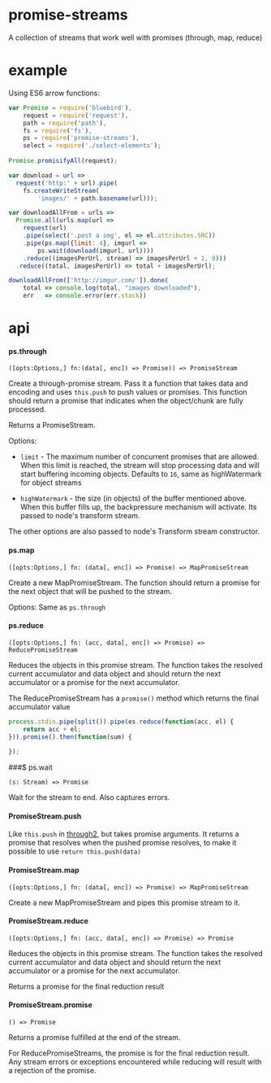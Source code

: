 # promise-streams  

A collection of streams that work well with promises (through, map, reduce)

# example

Using ES6 arrow functions:

```js
var Promise = require('bluebird'),
    request = require('request'),
    path = require('path'),
    fs = require('fs'),
    ps = require('promise-streams'),
    select = require('./select-elements');
 
Promise.promisifyAll(request);

var download = url =>
  request('http:' + url).pipe(
    fs.createWriteStream(
        'images/' + path.basename(url)));

var downloadAllFrom = urls => 
  Promise.all(urls.map(url => 
    request(url)
    .pipe(select('.post a img', el => el.attributes.SRC))
    .pipe(ps.map({limit: 4}, imgurl => 
        ps.wait(download(imgurl, url))))
    .reduce((imagesPerUrl, stream) => imagesPerUrl + 1, 0))) 
  .reduce((total, imagesPerUrl) => total + imagesPerUrl);  

downloadAllFrom(['http://imgur.com/']).done(
    total => console.log(total, "images downloaded"), 
    err   => console.error(err.stack))
```


# api

#### ps.through

`([opts:Options,] fn:(data[, enc]) => Promise)) => PromiseStream`

Create a through-promise stream. Pass it a function that takes data and 
encoding and uses `this.push` to push values or promises. This function should 
return a promise that indicates when the object/chunk are fully processed.

Returns a PromiseStream. 

Options:

  * `limit` - The maximum number of concurrent promises that are allowed. When 
    this limit is reached, the stream will stop processing data and will start 
    buffering incoming objects. Defaults to `16`, same as highWatermark for 
    object streams

  * `highWatermark` - the size (in objects) of the buffer mentioned above. When
    this buffer fills up, the backpressure mechanism will activate. Its passed
    to node's transform stream.

The other options are also passed to node's Transform stream constructor.

#### ps.map

`([opts:Options,] fn: (data[, enc]) => Promise) => MapPromiseStream`

Create a new MapPromiseStream. The function should return a promise for the 
next object that will be pushed to the stream. 

Options: Same as `ps.through`

#### ps.reduce

`([opts:Options,] fn: (acc, data[, enc]) => Promise) => ReducePromiseStream`

Reduces the objects in this promise stream. The function takes the resolved 
current accumulator and data object and should return the next accumulator
or a promise for the next accumulator.

The ReducePromiseStream has a `promise()` method which returns the final 
accumulator value

```js
process.stdin.pipe(split()).pipe(es.reduce(function(acc, el) { 
    return acc + el;
})).promise().then(function(sum) {
    
});
```

###$ ps.wait

`(s: Stream) => Promise`

Wait for the stream to end. Also captures errors.


#### PromiseStream.push

Like `this.push` in [through2](//github.com/rvagg/through2), but takes promise
arguments. It returns a promise that resolves when the pushed promise resolves,
to make it possible to use `return this.push(data)`

#### PromiseStream.map

`([opts:Options,] fn: (data[, enc]) => Promise) => MapPromiseStream`

Create a new MapPromiseStream and pipes this promise stream to it. 

#### PromiseStream.reduce

`([opts:Options,] fn: (acc, data[, enc]) => Promise) => Promise`

Reduces the objects in this promise stream. The function takes the resolved 
current accumulator and data object and should return the next accumulator
or a promise for the next accumulator.

Returns a promise for the final reduction result

#### PromiseStream.promise

`() => Promise`

Returns a promise fulfilled at the end of the stream. 

For ReducePromiseStreams, the promise is for the final reduction result. Any 
stream errors or exceptions encountered while reducing will result with a 
rejection of the promise.



